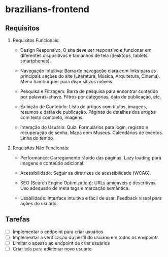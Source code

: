 # brazilians-frontend

## Requisitos
1. Requisitos Funcionais:

    - Design Responsivo:
    O site deve ser responsivo e funcionar em diferentes dispositivos e tamanhos de tela (desktops, tablets, smartphones).

    - Navegação Intuitiva:
    Barra de navegação clara com links para as principais seções do site (Literatura, Música, Arquitetura, Cinema).
    Menu hamburguer para dispositivos móveis.

    - Pesquisa e Filtragem:
    Barra de pesquisa para encontrar conteúdo por palavras-chave.
    Filtros por categorias, data de publicação, etc.

    - Exibição de Conteúdo:
    Lista de artigos com títulos, imagens, resumos e datas de publicação.
    Páginas de detalhes dos artigos com texto completo, imagens.

    - Interação do Usuário:
    Quiz.
    Formulários para login, registro e recuperação de senha.
    Mapa com Museus.
    Calendários de eventos.
    Linha do tempo.

2. Requisitos Não Funcionais:
    - Performance:
    Carregamento rápido das páginas.
    Lazy loading para imagens e conteúdo adicional.

    - Acessibilidade:
    Seguir as diretrizes de acessibilidade (WCAG).

    - SEO (Search Engine Optimization):
    URLs amigáveis e descritivas.
    Uso adequado de meta tags e marcação semântica.

    - Usabilidade:
    Interface intuitiva e fácil de usar.
    Feedback visual para ações do usuário.

 ## Tarefas

 - [ ] Implementar o endpoint para criar usuários
 - [ ] Implementar a verificação do perfil do usuário em todos os endpoints
 - [ ] Limitar o acesso ao endpoint de criar usuários
 - [ ] Criar tela para adicionar novo usuário